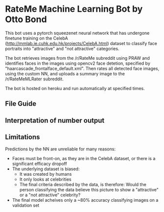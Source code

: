 # RateMe Machine Learning Bot by Otto Bond

This bot uses a pytorch squeezenet neural network that has undergone finetune training on the CelebA (http://mmlab.ie.cuhk.edu.hk/projects/CelebA.html) dataset to classify face portraits into "attractive" and "not attractive" categories. 

The bot retrieves images from the /r/RateMe subreddit using PRAW and identifies faces in the images using opencv2 face detetion, specified by "haarcascade_frontalface_default.xml". Then rates all detected face images, using the custom NN, and uploads a summary image to the /r/RateMeMLRater subreddit.

The bot is hosted on heroku and run automatically at specified times.

## File Guide


## Interpretation of number output

## Limitations

Predictions by the NN are unreliable for many reasons:
* Faces must be front-on, as they are in the CelebA dataset, or there is a significant efficacy dropoff
* The underlying dataset is biased:
    * It was created by humans
    * It only looks at celebrities
    * The final criteria described by the data, is therefore: Would the person classifying the data believe this picture to show a "attractive" or a "not attractive" celebrity?
* The final model acheives only a ~80% accuracy classifying images on a validation set

